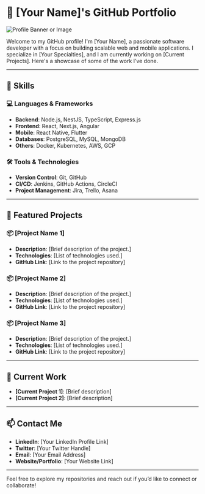 # 💼 **[Your Name]'s GitHub Portfolio**

![Profile Banner or Image](https://github.com/[yourusername]/[repo]/blob/main/banner.jpg)

Welcome to my GitHub profile! I'm [Your Name], a passionate software developer with a focus on building scalable web and mobile applications. I specialize in [Your Specialties], and I am currently working on [Current Projects]. Here's a showcase of some of the work I’ve done.

---

## 🚀 **Skills**

### 💻 **Languages & Frameworks**
- **Backend**: Node.js, NestJS, TypeScript, Express.js
- **Frontend**: React, Next.js, Angular
- **Mobile**: React Native, Flutter
- **Databases**: PostgreSQL, MySQL, MongoDB
- **Others**: Docker, Kubernetes, AWS, GCP

### 🛠 **Tools & Technologies**
- **Version Control**: Git, GitHub
- **CI/CD**: Jenkins, GitHub Actions, CircleCI
- **Project Management**: Jira, Trello, Asana

---

## 🌟 **Featured Projects**

### 📦 **[Project Name 1]**
- **Description**: [Brief description of the project.]
- **Technologies**: [List of technologies used.]
- **GitHub Link**: [Link to the project repository]

### 📦 **[Project Name 2]**
- **Description**: [Brief description of the project.]
- **Technologies**: [List of technologies used.]
- **GitHub Link**: [Link to the project repository]

### 📦 **[Project Name 3]**
- **Description**: [Brief description of the project.]
- **Technologies**: [List of technologies used.]
- **GitHub Link**: [Link to the project repository]

---

## 🌱 **Current Work**

- **[Current Project 1]**: [Brief description]
- **[Current Project 2]**: [Brief description]

---

## 📫 **Contact Me**

- **LinkedIn**: [Your LinkedIn Profile Link]
- **Twitter**: [Your Twitter Handle]
- **Email**: [Your Email Address]
- **Website/Portfolio**: [Your Website Link]

---

Feel free to explore my repositories and reach out if you’d like to connect or collaborate!

